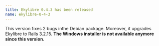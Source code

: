```yaml
---
title: Ekylibre 0.4.3 has been released
name: ekylibre-0-4-3
---
```

This version fixes 2 bugs inthe Debian package. Moreover, it upgrades Ekylibre to Rails 3.2.15. 
**The Windows installer is not available anymore since this version.**